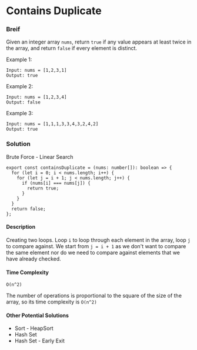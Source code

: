 # Contains Duplicate

### Breif

Given an integer array `nums`, return `true` if any value appears at least twice in the array, and return `false` if every element is distinct.

Example 1:

```
Input: nums = [1,2,3,1]
Output: true
```

Example 2:

```
Input: nums = [1,2,3,4]
Output: false
```

Example 3:

```
Input: nums = [1,1,1,3,3,4,3,2,4,2]
Output: true
```

### Solution

Brute Force - Linear Search

```
export const containsDuplicate = (nums: number[]): boolean => {
  for (let i = 0; i < nums.length; i++) {
    for (let j = i + 1; j < nums.length; j++) {
      if (nums[i] === nums[j]) {
        return true;
      }
    }
  }
  return false;
};
```

#### Description

Creating two loops. Loop `i` to loop through each element in the array, loop `j` to compare against. We start from `j = i + 1` as we don't want to compare the same element nor do we need to compare against elements that we have already checked.

#### Time Complexity

`O(n^2)`

The number of operations is proportional to the square of the size of the array, so its time complexity is `O(n^2)`

#### Other Potential Solutions

- Sort - HeapSort
- Hash Set
- Hash Set - Early Exit
